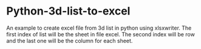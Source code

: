 # Python-3d-list-to-excel
An example to create excel file from 3d list in python using xlsxwriter. The first index of list will be the sheet in file excel. The second index will be row and the last one will be the column for each sheet.
